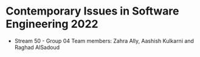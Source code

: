 # Contemporary Issues in Software Engineering 2022

- Stream 50 - Group 04
  Team members: Zahra Ally, Aashish Kulkarni and Raghad AlSadoud
